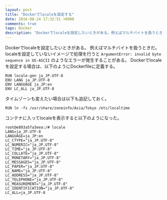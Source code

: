```yaml
---
layout: post
title: "Dockerでlocaleを設定する"
date: 2016-08-24 17:32:51 +0900
comments: true
tags: Docker
description: "Dockerでlocaleを設定したいときがある。例えばマルチバイトを扱うときだ。Dockerでlocaleを設定する場合は、以下のようにDockerfileに定義する。"
---
```


Dockerでlocaleを設定したいときがある。
例えばマルチバイトを扱うときだ。
localeを設定していないイメージで処理を行うと `ArgumentError: invalid byte sequence in US-ASCII` のようなエラーが発生することがある。
Dockerでlocaleを設定する場合は、以下のようにDockerfileに定義する。

```
RUN locale-gen ja_JP.UTF-8
ENV LANG ja_JP.UTF-8
ENV LANGUAGE ja_JP:en
ENV LC_ALL ja_JP.UTF-8
```

タイムゾーンも変えたい場合は以下も追記しておく。

```
RUN ln -fs /usr/share/zoneinfo/Asia/Tokyo /etc/localtime
```

コンテナに入ってlocaleを表示すると以下のようになった。

```
root@e893a5fa3eea:/# locale
LANG=ja_JP.UTF-8
LANGUAGE=ja_JP:en
LC_CTYPE="ja_JP.UTF-8"
LC_NUMERIC="ja_JP.UTF-8"
LC_TIME="ja_JP.UTF-8"
LC_COLLATE="ja_JP.UTF-8"
LC_MONETARY="ja_JP.UTF-8"
LC_MESSAGES="ja_JP.UTF-8"
LC_PAPER="ja_JP.UTF-8"
LC_NAME="ja_JP.UTF-8"
LC_ADDRESS="ja_JP.UTF-8"
LC_TELEPHONE="ja_JP.UTF-8"
LC_MEASUREMENT="ja_JP.UTF-8"
LC_IDENTIFICATION="ja_JP.UTF-8"
LC_ALL=ja_JP.UTF-8
```
